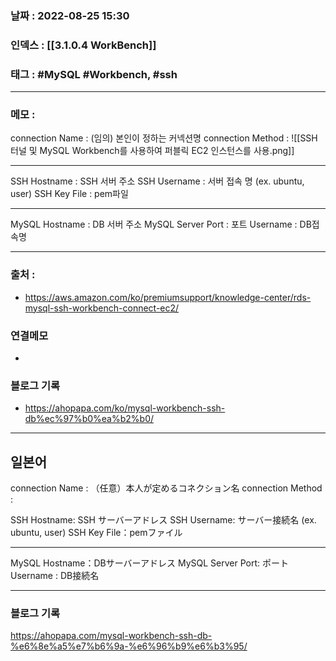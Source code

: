 ### 날짜 :  2022-08-25 15:30

### 인덱스 : [[3.1.0.4 WorkBench]]

### 태그 : #MySQL #Workbench, #ssh 

----

### 메모 :

connection Name : (임의) 본인이 정하는 커넥션명
connection Method : 
![[SSH 터널 및 MySQL Workbench를 사용하여 퍼블릭 EC2 인스턴스를 사용.png]]

---

SSH Hostname :  SSH 서버 주소
SSH Username :  서버 접속 명 (ex. ubuntu, user)
SSH Key File : pem파일

---
MySQL Hostname : DB 서버 주소
MySQL Server Port : 포트
Username : DB접속명


----
### 출처 :
- https://aws.amazon.com/ko/premiumsupport/knowledge-center/rds-mysql-ssh-workbench-connect-ec2/


### 연결메모
-

### 블로그 기록
- https://ahopapa.com/ko/mysql-workbench-ssh-db%ec%97%b0%ea%b2%b0/


---

## 일본어

connection Name : （任意）本人が定めるコネクション名 connection Method :

SSH Hostname: SSH サーバーアドレス SSH Username: サーバー接続名 (ex. ubuntu, user) SSH Key File：pemファイル

---

MySQL Hostname：DBサーバーアドレス MySQL Server Port: ポート Username : DB接続名


---

### 블로그 기록
https://ahopapa.com/mysql-workbench-ssh-db-%e6%8e%a5%e7%b6%9a-%e6%96%b9%e6%b3%95/


